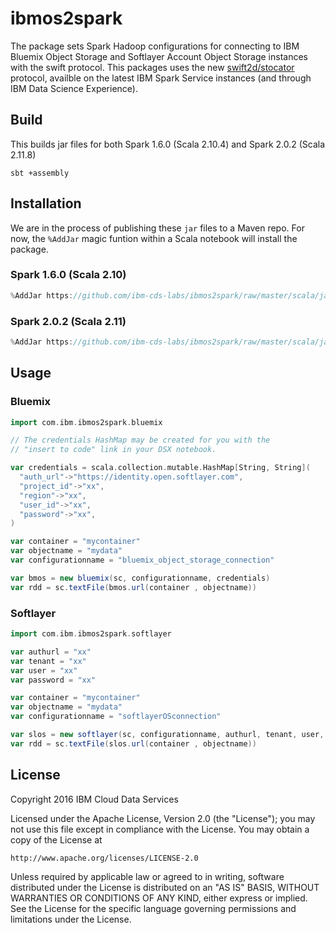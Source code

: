 # ibmos2spark

The package sets Spark Hadoop configurations for connecting to 
IBM Bluemix Object Storage and Softlayer Account Object Storage instances
with the swift protocol. This packages uses the new [swift2d/stocator](https://github.com/SparkTC/stocator) protocol, availble
on the latest IBM Spark Service instances (and through IBM Data Science Experience). 


## Build

This builds jar files for both Spark 1.6.0 (Scala 2.10.4) and Spark 2.0.2 (Scala 2.11.8)

```
sbt +assembly
```

## Installation

We are in the process of publishing these `jar` files to a Maven repo. For now, the `%AddJar` magic funtion within 
a Scala notebook will install the package.

### Spark 1.6.0 (Scala 2.10)

```scala
%AddJar https://github.com/ibm-cds-labs/ibmos2spark/raw/master/scala/jars/scala-2.10/ibmos2spark-assembly-0.0.7dev.jar -f 
```


### Spark 2.0.2 (Scala 2.11)

```scala
%AddJar https://github.com/ibm-cds-labs/ibmos2spark/raw/master/scala/jars/scala-2.11/ibmos2spark-assembly-0.0.7dev.jar -f
```


## Usage

### Bluemix


```scala
import com.ibm.ibmos2spark.bluemix

// The credentials HashMap may be created for you with the 
// "insert to code" link in your DSX notebook. 

var credentials = scala.collection.mutable.HashMap[String, String](
  "auth_url"->"https://identity.open.softlayer.com",
  "project_id"->"xx",
  "region"->"xx",
  "user_id"->"xx",
  "password"->"xx",
)

var container = "mycontainer"
var objectname = "mydata"
var configurationname = "bluemix_object_storage_connection"

var bmos = new bluemix(sc, configurationname, credentials)
var rdd = sc.textFile(bmos.url(container , objectname))

```


### Softlayer



```scala
import com.ibm.ibmos2spark.softlayer

var authurl = "xx"
var tenant = "xx"
var user = "xx"
var password = "xx"

var container = "mycontainer"
var objectname = "mydata"
var configurationname = "softlayerOSconnection"

var slos = new softlayer(sc, configurationname, authurl, tenant, user, password)
var rdd = sc.textFile(slos.url(container , objectname))

```


## License 

Copyright 2016 IBM Cloud Data Services

Licensed under the Apache License, Version 2.0 (the "License");
you may not use this file except in compliance with the License.
You may obtain a copy of the License at

    http://www.apache.org/licenses/LICENSE-2.0

Unless required by applicable law or agreed to in writing, software
distributed under the License is distributed on an "AS IS" BASIS,
WITHOUT WARRANTIES OR CONDITIONS OF ANY KIND, either express or implied.
See the License for the specific language governing permissions and
limitations under the License.
